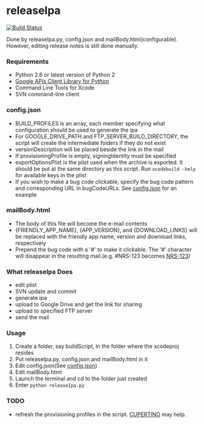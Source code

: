 releaseIpa
==========
[![Build Status](https://travis-ci.org/NoobRocks/releaseIpa.svg?branch=master)](https://travis-ci.org/NoobRocks/releaseIpa)

Done by releaseIpa.py, config.json and mailBody.html(configurable). 
However, editing release notes is still done manually.

### Requirements

* Python 2.6 or latest version of Python 2
* [Google APIs Client Library for Python](https://developers.google.com/api-client-library/python/)
* Command Line Tools for Xcode
* SVN command-line client

### config.json<a name="config.json"></a>

* BUILD_PROFILES is an array, each member specifying what configuration should be used to generate the ipa
* For GOOGLE_DRIVE_PATH and FTP_SERVER_BUILD_DIRECTORY, the script will create the intermediate folders if they do not exist
* versionDescription will be placed beside the link in the mail
* If provisioningProfile is empty, signingIdentity must be specified
* exportOptionsPlist is the plist used when the archive is exported. It should be put at the same directory as this script. Run `xcodebuild -help` for available keys in the plist
* If you wish to make a bug code clickable, specify the bug code pattern and corresponding URL in bugCodeURLs. See [config.json](https://github.com/NoobRocks/releaseIpa/blob/master/config.json#L36) for an example

### mailBody.html

* The body of this file will become the e-mail contents
* {FRIENDLY_APP_NAME}, {APP_VERSION}, and {DOWNLOAD_LINKS} will be replaced with the friendly app name, version and download links, respectively
* Prepend the bug code with a '#' to make it clickable. The '#' character will disappear in the resulting mail.(e.g. #NRS-123 becomes [NRS-123](http://jira_addr/browse/NRS-123))

### What releaseIpa Does

* edit plist
* SVN update and commit
* generate ipa
* upload to Google Drive and get the link for sharing
* upload to specified FTP server
* send the mail

### Usage

1. Create a folder, say buildScript, in the folder where the xcodeproj resides
1. Put releaseIpa.py, config.json and mailBody.html in it
1. Edit config.json(See [config.json](#config.json))
1. Edit mailBody.html
1. Launch the terminal and cd to the folder just created
1. Enter `python releaseIpa.py`

### TODO

* refresh the provisioning profiles in the script. [CUPERTINO](https://github.com/nomad/cupertino) may help.